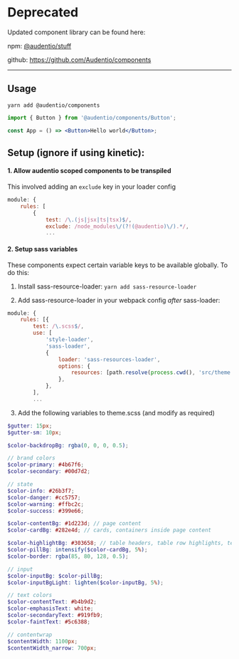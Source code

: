 # Deprecated

Updated component library can be found here:

npm: [@audentio/stuff](https://www.npmjs.com/package/@audentio/stuff)

github: https://github.com/Audentio/components

------

## Usage

`yarn add @audentio/components`

```jsx
import { Button } from '@audentio/components/Button';

const App = () => <Button>Hello world</Button>;
```

## Setup (ignore if using kinetic):

#### 1. Allow audentio scoped components to be transpiled

This involved adding an `exclude` key in your loader config

```js
module: {
    rules: [
        {
            test: /\.(js|jsx|ts|tsx)$/,
            exclude: /node_modules\/(?!(@audentio)\/).*/,
            ...
```

#### 2. Setup sass variables

These components expect certain variable keys to be available globally. To do this:

1. Install sass-resource-loader: `yarn add sass-resource-loader`

2. Add sass-resource-loader in your webpack config _after_ sass-loader:

```js
module: {
    rules: [{
        test: /\.scss$/,
        use: [
            'style-loader',
            'sass-loader',
            {
                loader: 'sass-resources-loader',
                options: {
                    resources: [path.resolve(process.cwd(), 'src/theme.scss')],
                },
            },
        ],
        ...
```

3. Add the following variables to theme.scss (and modify as required)

```scss
$gutter: 15px;
$gutter-sm: 10px;

$color-backdropBg: rgba(0, 0, 0, 0.5);

// brand colors
$color-primary: #4b67f6;
$color-secondary: #00d7d2;

// state
$color-info: #26b3f7;
$color-danger: #cc5757;
$color-warning: #ffbc2c;
$color-success: #399e66;

$color-contentBg: #1d223d; // page content
$color-cardBg: #282e4d; // cards, containers inside page content

$color-highlightBg: #303658; // table headers, table row highlights, tertiary or otherwise important content, filterbars and some header/sub header backgrounds
$color-pillBg: intensify($color-cardBg, 5%);
$color-border: rgba(85, 80, 128, 0.5);

// input
$color-inputBg: $color-pillBg;
$color-inputBgLight: lighten($color-inputBg, 5%);

// text colors
$color-contentText: #b4b9d2;
$color-emphasisText: white;
$color-secondaryText: #919fb9;
$color-faintText: #5c6388;

// contentwrap
$contentWidth: 1100px;
$contentWidth_narrow: 700px;
```
